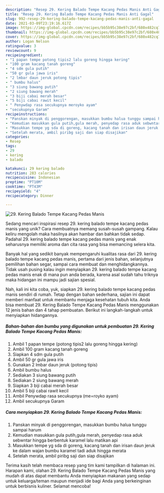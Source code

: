 ```yaml
---
description: "Resep 29. Kering Balado Tempe Kacang Pedas Manis Anti Gagal"
title: "Resep 29. Kering Balado Tempe Kacang Pedas Manis Anti Gagal"
slug: 992-resep-29-kering-balado-tempe-kacang-pedas-manis-anti-gagal
date: 2021-03-09T23:19:16.617Z
image: https://img-global.cpcdn.com/recipes/bb5b95c38e97c2bf/680x482cq70/29-kering-balado-tempe-kacang-pedas-manis-foto-resep-utama.jpg
thumbnail: https://img-global.cpcdn.com/recipes/bb5b95c38e97c2bf/680x482cq70/29-kering-balado-tempe-kacang-pedas-manis-foto-resep-utama.jpg
cover: https://img-global.cpcdn.com/recipes/bb5b95c38e97c2bf/680x482cq70/29-kering-balado-tempe-kacang-pedas-manis-foto-resep-utama.jpg
author: Logan Nelson
ratingvalue: 3
reviewcount: 9
recipeingredient:
- "1 papan tempe potong tipis2 lalu goreng hingga kering"
- "100 gram kacang tanah goreng"
- "4 sdm gula putih"
- "50 gr gula jawa iris"
- "2 lmbar daun jeruk potong tipis"
- " bumbu halus"
- "3 siung bawang putih"
- "2 siung bawang merah"
- "3 biji cabai merah besar"
- "5 biji cabai rawit kecil"
- " Penywdap rasa secukupnya meroyko ayam"
- "secukupnya Garam"
recipeinstructions:
- "Panskan minyak di penggorengan, masukkan bumbu halua tunggu sampai harum"
- "Kemudian masukkan gula putih,gula merah, penyedap rasa aduk sebwntar hingga berbentuk karamel lalu matikan api"
- "Masukkan tempe yg sda di goreng, kacang tanah dan irisan daun jeruk ke dalam wajan bumbu karamel tadi aduk hingga merata"
- "Setelah merata, ambil piribg saji dan siap disajikan"
categories:
- Resep
tags:
- 29
- kering
- balado

katakunci: 29 kering balado 
nutrition: 283 calories
recipecuisine: Indonesian
preptime: "PT10M"
cooktime: "PT43M"
recipeyield: "4"
recipecategory: Dinner

---
```



![29. Kering Balado Tempe Kacang Pedas Manis](https://img-global.cpcdn.com/recipes/bb5b95c38e97c2bf/680x482cq70/29-kering-balado-tempe-kacang-pedas-manis-foto-resep-utama.jpg)

Sedang mencari inspirasi resep 29. kering balado tempe kacang pedas manis yang unik? Cara membuatnya memang susah-susah gampang. Kalau keliru mengolah maka hasilnya akan hambar dan bahkan tidak sedap. Padahal 29. kering balado tempe kacang pedas manis yang enak seharusnya memiliki aroma dan cita rasa yang bisa memancing selera kita.

Banyak hal yang sedikit banyak mempengaruhi kualitas rasa dari 29. kering balado tempe kacang pedas manis, pertama dari jenis bahan, selanjutnya pemilihan bahan segar, sampai cara membuat dan menghidangkannya. Tidak usah pusing kalau ingin menyiapkan 29. kering balado tempe kacang pedas manis enak di mana pun anda berada, karena asal sudah tahu triknya maka hidangan ini mampu jadi sajian spesial.




Nah, kali ini kita coba, yuk, siapkan 29. kering balado tempe kacang pedas manis sendiri di rumah. Tetap dengan bahan sederhana, sajian ini dapat memberi manfaat untuk membantu menjaga kesehatan tubuh kita. Anda bisa membuat 29. Kering Balado Tempe Kacang Pedas Manis menggunakan 12 jenis bahan dan 4 tahap pembuatan. Berikut ini langkah-langkah untuk menyiapkan hidangannya.

<!--inarticleads1-->

##### Bahan-bahan dan bumbu yang digunakan untuk pembuatan 29. Kering Balado Tempe Kacang Pedas Manis:

1. Ambil 1 papan tempe (potong tipis2 lalu goreng hingga kering)
1. Ambil 100 gram kacang tanah goreng
1. Siapkan 4 sdm gula putih
1. Ambil 50 gr gula jawa iris
1. Gunakan 2 lmbar daun jeruk (potong tipis)
1. Ambil  bumbu halus
1. Sediakan 3 siung bawang putih
1. Sediakan 2 siung bawang merah
1. Siapkan 3 biji cabai merah besar
1. Ambil 5 biji cabai rawit kecil
1. Ambil  Penywdap rasa secukupnya (me=royko ayam)
1. Ambil secukupnya Garam




<!--inarticleads2-->

##### Cara menyiapkan 29. Kering Balado Tempe Kacang Pedas Manis:

1. Panskan minyak di penggorengan, masukkan bumbu halua tunggu sampai harum
1. Kemudian masukkan gula putih,gula merah, penyedap rasa aduk sebwntar hingga berbentuk karamel lalu matikan api
1. Masukkan tempe yg sda di goreng, kacang tanah dan irisan daun jeruk ke dalam wajan bumbu karamel tadi aduk hingga merata
1. Setelah merata, ambil piribg saji dan siap disajikan




Terima kasih telah membaca resep yang tim kami tampilkan di halaman ini. Harapan kami, olahan 29. Kering Balado Tempe Kacang Pedas Manis yang mudah di atas dapat membantu Anda menyiapkan makanan yang sedap untuk keluarga/teman maupun menjadi ide bagi Anda yang berkeinginan untuk berbisnis kuliner. Selamat mencoba!
